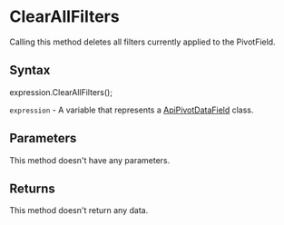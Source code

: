 # ClearAllFilters

Calling this method deletes all filters currently applied to the PivotField.

## Syntax

expression.ClearAllFilters();

`expression` - A variable that represents a [ApiPivotDataField](../ApiPivotDataField.md) class.

## Parameters

This method doesn't have any parameters.

## Returns

This method doesn't return any data.